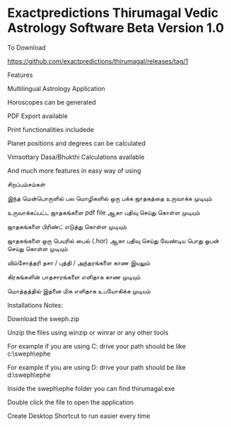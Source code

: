 # Exactpredictions Thirumagal Vedic Astrology Software Beta Version 1.0


To Download

https://github.com/exactpredictions/thirumagal/releases/tag/1

Features

Multilingual Astrology Application

Horoscopes can be generated

PDF Export available

Print functionalities includede

Planet positions and degrees can be calculated

Vimsottary Dasa/Bhukthi Calculations available

And much more features in easy way of using

சிறப்பம்சம்கள்

இந்த மென்பொருளில் பல மொழிகளில் ஒரு பக்க ஜாதகத்தை உருவாக்க முடியும்

உருவாக்கப்பட்ட ஜாதகங்களை pdf file ஆகா பதிவு செய்து கொள்ள முடியும்

ஜாதகங்களை பிரிண்ட் எடுத்து கொள்ள முடியும்

ஜாதகங்களை ஒரு பெயரில் பைல் (.hor) ஆகா பதிவு செய்து வேண்டிய பொது ஓபன் செய்து கொள்ள முடியும்

விம்சோத்தரி தசா / புத்தி / அந்தரங்களை காண இயலும்

கிரகங்களின் பாதசாரங்களை எளிதாக காண முடியும்

மொத்தத்தில் இதனை மிக எளிதாக உபயோகிக்க முடியம்

Installations Notes:

Download the sweph.zip

Unzip the files using winzip or winrar or any other tools

For example if you are using C: drive your path should be like c:\sweph\ephe

For example if you are using D: drive your path should be like d:\sweph\ephe

Inside the sweph\ephe folder you can find thirumagal.exe

Double click the file to open the application

Create Desktop Shortcut to run easier every time
